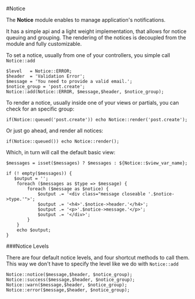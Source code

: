 #Notice

The **Notice** module enables to manage application's notifications.

It has a simple api and a light weight implementation, that allows for notice queuing and grouping.
The rendering of the notices is decoupled from the module and fully customizable.

To set a notice, usually from one of your controllers, you simple call `Notice::add`

    $level   = Notice::ERROR;
    $header  = 'Validation Error';
    $message = 'You need to provide a valid email.';
    $notice_group = 'post.create';
    Notice::add(Notice::ERROR, $message,$header, $notice_group);

To render a notice, usually inside one of your views or partials, you can check for an specific group:

    if(Notice::queued('post.create')) echo Notice::render('post.create');

Or just go ahead, and render all notices:

    if(Notice::queued()) echo Notice::render();

Which, in turn will call the default basic view:
	
	$messages = isset($messages) ? $messages : ${Notice::$view_var_name};
	
    if (! empty($messages)) {
       $output = '';
        foreach ($messages as $type => $message) {
            foreach ($message as $notice) {
                $output .= '<div class="message closeable '.$notice->type.'">';
                $output .= '<h4>'.$notice->header.'</h4>';
                $output .= '<p>'.$notice->message.'</p>';
                $output .= '</div>';
            }
        }
        echo $output;
    }


###Notice Levels

There are four default notice levels, and four shortcut methods to call them.
This way we don't have to specify the level like we do with `Notice::add`

    Notice::notice($message,$header, $notice_group);
    Notice::success($message,$header, $notice_group);
    Notice::warn($message,$header, $notice_group);
    Notice::error($message,$header, $notice_group);

